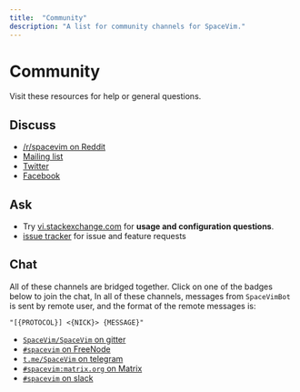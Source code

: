 ```yaml
---
title:  "Community"
description: "A list for community channels for SpaceVim."
---
```


# Community

Visit these resources for help or general questions.

## Discuss

- [/r/spacevim on Reddit](https://reddit.com/r/spacevim)
- [Mailing list](https://groups.google.com/forum/#!forum/spacevim)
- [Twitter](https://twitter.com/SpaceVim)
- [Facebook](https://www.facebook.com/SpaceVim)

## Ask

- Try [vi.stackexchange.com](https://vi.stackexchange.com/) for **usage and configuration questions**.
- [issue tracker](https://github.com/SpaceVim/SpaceVim/issues) for issue and feature requests

## Chat

All of these channels are bridged together. Click on one of the badges below to join the chat, In all of these channels, messages from `SpaceVimBot` is sent by remote user, and the format of the remote messages is:

    "[{PROTOCOL}] <{NICK}> {MESSAGE}"

- [`SpaceVim/SpaceVim`  on gitter](https://gitter.im/SpaceVim/SpaceVim)
- [`#spacevim` on FreeNode](https://webchat.freenode.net/?channels=spacevim)
- [`t.me/SpaceVim` on telegram](https://t.me/SpaceVim)
- [`#spacevim:matrix.org` on Matrix](https://riot.im/app/#/room/%23spacevim:matrix.org)
- [`#spacevim` on slack](https://spacevim.slack.com/messages/C88CTJ62J)

